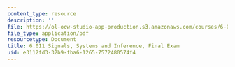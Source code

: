 ```yaml
---
content_type: resource
description: ''
file: https://ol-ocw-studio-app-production.s3.amazonaws.com/courses/6-011-signals-systems-and-inference-spring-2018/e3112fd332b9fba612657572480574f4_MIT6_011S18final.pdf
file_type: application/pdf
resourcetype: Document
title: 6.011 Signals, Systems and Inference, Final Exam
uid: e3112fd3-32b9-fba6-1265-7572480574f4
---
```

